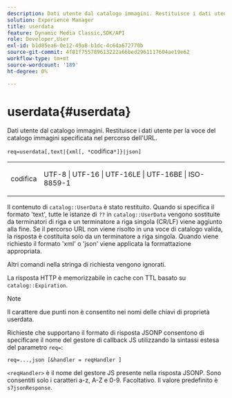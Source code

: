 ```yaml
---
description: Dati utente dal catalogo immagini. Restituisce i dati utente per la voce del catalogo immagini specificata nel percorso dell'URL.
solution: Experience Manager
title: userdata
feature: Dynamic Media Classic,SDK/API
role: Developer,User
exl-id: b1d85ea6-0e12-49a8-b1dc-4c64a672770b
source-git-commit: 4f81f755789613222a66bed2961117604ae19e62
workflow-type: tm+mt
source-wordcount: '189'
ht-degree: 0%

---
```


# userdata{#userdata}

Dati utente dal catalogo immagini. Restituisce i dati utente per la voce del catalogo immagini specificata nel percorso dell&#39;URL.

`req=userdata[,text|{xml[, *`codifica`*]}|json]`

<table id="simpletable_F9D94C83865F4216BCF7987C32FACC46"> 
 <tr class="strow"> 
  <td class="stentry"> <p><span class="varname"> codifica</span> </p> </td> 
  <td class="stentry"> <p><span class="codeph"> UTF-8 | UTF-16 | UTF-16LE | UTF-16BE | ISO-8859-1</span> </p></td> 
 </tr> 
</table>

Il contenuto di `catalog::UserData` è stato restituito. Quando si specifica il formato &#39;text&#39;, tutte le istanze di `??` in `catalog::UserData` vengono sostituite da terminatori di riga e un terminatore a riga singola (CR/LF) viene aggiunto alla fine. Se il percorso URL non viene risolto in una voce di catalogo valida, la risposta è costituita solo da un terminatore a riga singola. Quando viene richiesto il formato &#39;xml&#39; o &#39;json&#39; viene applicata la formattazione appropriata.

Altri comandi nella stringa di richiesta vengono ignorati.

La risposta HTTP è memorizzabile in cache con TTL basato su `catalog::Expiration`.

>[!NOTE]
>
>Il carattere due punti non è consentito nei nomi delle chiavi di proprietà userdata.

Richieste che supportano il formato di risposta JSONP consentono di specificare il nome del gestore di callback JS utilizzando la sintassi estesa del parametro `req=`:

`req=...,json [&handler = reqHandler ]`

`<reqHandler>` è il nome del gestore JS presente nella risposta JSONP. Sono consentiti solo i caratteri a-z, A-Z e 0-9. Facoltativo. Il valore predefinito è `s7jsonResponse`.
